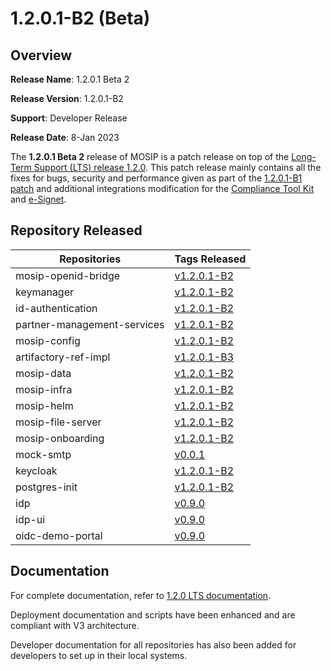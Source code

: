 # 1.2.0.1-B2 (Beta)

## Overview

**Release Name**: 1.2.0.1 Beta 2

**Release Version**: 1.2.0.1-B2

**Support**: Developer Release

**Release Date**: 8-Jan 2023

The **1.2.0.1 Beta 2** release of MOSIP is a patch release on top of the [Long-Term Support (LTS) release 1.2.0](../1.2.0/release-notes.md). This patch release mainly contains all the fixes for bugs, security and performance given as part of the [1.2.0.1-B1 patch](broken-reference) and additional integrations modification for the [Compliance Tool Kit](http://localhost:5000/o/-M1FyzBr-VmticWYm8QI/s/OrxzFOqLUpvxyg8Kvdlg/) and [e-Signet](http://localhost:5000/o/-M1FyzBr-VmticWYm8QI/s/ylzvZHp30DQ3rNCClELV/).

## Repository Released

| **Repositories**            | **Tags Released**                                                                    |
| --------------------------- | ------------------------------------------------------------------------------------ |
| mosip-openid-bridge         | [v1.2.0.1-B2](https://github.com/mosip/mosip-openid-bridge/tree/v1.2.0.1-B2)         |
| keymanager                  | [v1.2.0.1-B2](https://github.com/mosip/keymanager/tree/v1.2.0.1-B2)                  |
| id-authentication           | [v1.2.0.1-B2](https://github.com/mosip/id-authentication/tree/v1.2.0.1-B2)           |
| partner-management-services | [v1.2.0.1-B2](https://github.com/mosip/partner-management-services/tree/v1.2.0.1-B2) |
| mosip-config                | [v1.2.0.1-B2](https://github.com/mosip/mosip-config/tree/v1.2.0.1-B2)                |
| artifactory-ref-impl        | [v1.2.0.1-B3](https://github.com/mosip/artifactory-ref-impl/tree/v1.2.0.1-B3)        |
| mosip-data                  | [v1.2.0.1-B2](https://github.com/mosip/mosip-data/tree/v1.2.0.1-B2)                  |
| mosip-infra                 | [v1.2.0.1-B2](https://github.com/mosip/mosip-infra/tree/v1.2.0.1-B2)                 |
| mosip-helm                  | [v1.2.0.1-B2](https://github.com/mosip/mosip-helm/tree/v1.2.0.1-B2)                  |
| mosip-file-server           | [v1.2.0.1-B2](https://github.com/mosip/mosip-file-server/tree/v1.2.0.1-B2)           |
| mosip-onboarding            | [v1.2.0.1-B2](https://github.com/mosip/mosip-onboarding/tree/v1.2.0.1-B2)            |
| mock-smtp                   | [v0.0.1](https://github.com/mosip/mock-smtp/tree/v0.0.1)                             |
| keycloak                    | [v1.2.0.1-B2](https://github.com/mosip/keymanager/tree/v1.2.0.1-B2)                  |
| postgres-init               | [v1.2.0.1-B2](https://github.com/mosip/postgres-init/tree/release-1.2.0.1-B2)        |
| idp                         | [v0.9.0](https://github.com/mosip/idp/tree/v0.9.0)                                   |
| idp-ui                      | [v0.9.0](https://github.com/mosip/idp-ui/tree/v0.9.0)                                |
| oidc-demo-portal            | [v0.9.0](https://github.com/mosip/oidc-demo-portal/tree/v0.9.0)                      |

## Documentation

For complete documentation, refer to [1.2.0 LTS documentation](https://docs.mosip.io/1.2.0/).

Deployment documentation and scripts have been enhanced and are compliant with V3 architecture.

Developer documentation for all repositories has also been added for developers to set up in their local systems.
